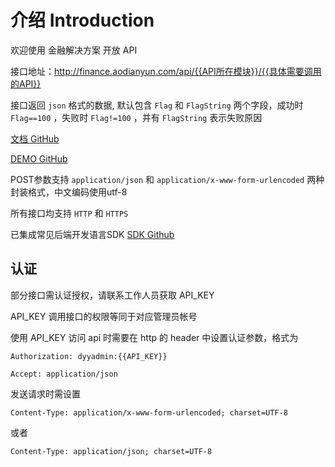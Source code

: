 # 介绍 Introduction

欢迎使用 金融解决方案 开放 API

接口地址：http://finance.aodianyun.com/api/{{API所在模块}}/{{具体需要调用的API}}

接口返回 `json` 格式的数据, 默认包含 `Flag` 和 `FlagString` 两个字段，成功时 `Flag==100` ，失败时 `Flag!=100` ，并有 `FlagString` 表示失败原因

[文档 GitHub](https://github.com/aodianyunGroup/financeApiDoc)

[DEMO GitHub](https://github.com/aodianyunGroup/financeWebSDK)

POST参数支持 `application/json` 和 `application/x-www-form-urlencoded` 两种封装格式，中文编码使用utf-8

所有接口均支持 `HTTP` 和 `HTTPS`

已集成常见后端开发语言SDK [SDK Github](https://github.com/aodianyunGroup/financeApiDoc/tree/master/sdk)

## 认证

部分接口需认证授权，请联系工作人员获取 API_KEY

API_KEY 调用接口的权限等同于对应管理员帐号

使用 API_KEY 访问 api 时需要在 http 的 header 中设置认证参数，格式为

`Authorization: dyyadmin:{{API_KEY}}`

`Accept: application/json`

发送请求时需设置

`Content-Type: application/x-www-form-urlencoded; charset=UTF-8`

或者

`Content-Type: application/json; charset=UTF-8`

